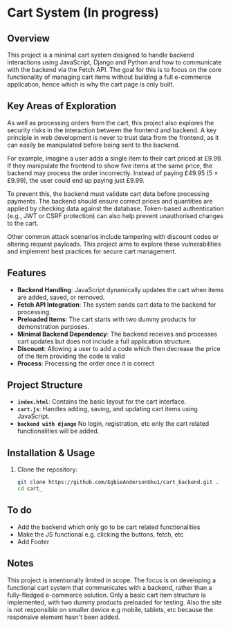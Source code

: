# Cart System (In progress)

## Overview

This project is a minimal cart system designed to handle backend interactions using JavaScript, Django and Python and how to communicate with the backend via the Fetch API. The goal for this is to focus on the core functionality of managing cart items without building a full e-commerce application, hence which is why the cart page is only built.


## Key Areas of Exploration

As well as processing orders from the cart, this project also explores the security risks in the interaction between the frontend and backend. A key principle in web development is never to trust data from the frontend, as it can easily be manipulated before being sent to the backend.

For example, imagine a user adds a single item to their cart priced at £9.99. If they manipulate the frontend to show five items at the same price, the backend may process the order incorrectly. Instead of paying £49.95 (5 × £9.99), the user could end up paying just £9.99.

To prevent this, the backend must validate cart data before processing payments. The backend should ensure correct prices and quantities are applied by checking data against the database. Token-based authentication (e.g., JWT or CSRF protection) can also help prevent unauthorised changes to the cart.

Other common attack scenarios include tampering with discount codes or altering request payloads. This project aims to explore these vulnerabilities and implement best practices for secure cart management.


## Features

- **Backend Handling**: JavaScript dynamically updates the cart when items are added, saved, or removed.
- **Fetch API Integration**: The system sends cart data to the backend for processing.
- **Preloaded Items**: The cart starts with two dummy products for demonstration purposes.
- **Minimal Backend Dependency**: The backend receives and processes cart updates but does not include a full application structure.
- **Discount**: Allowing a user to add a code which then decrease the price of the item providing the code is valid
- **Process**: Processing the order once it is correct

## Project Structure

- **`index.html`**: Contains the basic layout for the cart interface.
- **`cart.js`**: Handles adding, saving, and updating cart items using JavaScript.
- **`backend with django`** No login, registration, etc only the cart related functionalities will be added.

## Installation & Usage

1. Clone the repository:
   ```sh
   git clone https://github.com/EgbieAndersonUku1/cart_backend.git .
   cd cart_
   ```


## To do
- Add the backend which only go to be cart related functionalities
- Make the JS functional e.g. clicking the buttons, fetch, etc
- Add Footer

## Notes

This project is intentionally limited in scope. The focus is on developing a functional cart system that communicates with a backend, rather than a fully-fledged e-commerce solution. Only a basic cart item structure is implemented, with two dummy products preloaded for testing. Also the site is not responsible on smaller device e.g mobile, tablets, etc because the responsive element hasn't been added.


